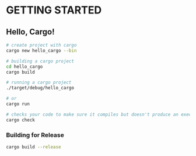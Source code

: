 # GETTING STARTED

## Hello, Cargo!

```bash
# create project with cargo
cargo new hello_cargo --bin

# building a cargo project
cd hello_cargo
cargo build

# running a cargo project
./target/debug/hello_cargo 

# or
cargo run

# checks your code to make sure it compiles but doesn't produce an executable.
cargo check
```

### Building for Release

```bash
cargo build --release
```

